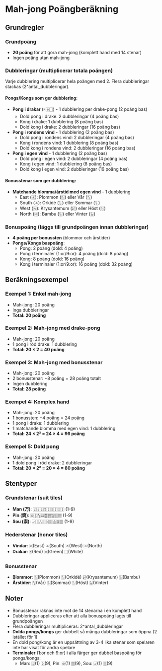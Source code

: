 # Mah-jong Poängberäkning

## Grundregler

### Grundpoäng
- **20 poäng** för att göra mah-jong (komplett hand med 14 stenar)
- Ingen poäng utan mah-jong

### Dubbleringar (multiplicerar totala poängen)
Varje dubblering multiplicerar hela poängen med 2. Flera dubbleringar stackas (2^antal_dubbleringar).

#### Pongs/Kongs som ger dubblering:
- **Pong i drakar** (🀄🀅🀆) - 1 dubblering per drake-pong (2 poäng bas)
  - Dold pong i drake: 2 dubbleringar (4 poäng bas)
  - Kong i drake: 1 dubblering (8 poäng bas)
  - Dold kong i drake: 2 dubbleringar (16 poäng bas)
- **Pong i rondens vind** - 1 dubblering (2 poäng bas)
  - Dold pong i rondens vind: 2 dubbleringar (4 poäng bas)
  - Kong i rondens vind: 1 dubblering (8 poäng bas)
  - Dold kong i rondens vind: 2 dubbleringar (16 poäng bas)
- **Pong i egen vind** - 1 dubblering (2 poäng bas)
  - Dold pong i egen vind: 2 dubbleringar (4 poäng bas)
  - Kong i egen vind: 1 dubblering (8 poäng bas)
  - Dold kong i egen vind: 2 dubbleringar (16 poäng bas)

#### Bonusstenar som ger dubblering:
- **Matchande blomma/årstid med egen vind** - 1 dubblering
  - East (🀀): Plommon (🀢) eller Vår (🀦)
  - South (🀁): Orkidé (🀣) eller Sommar (🀧)
  - West (🀂): Krysantemum (🀤) eller Höst (🀨)
  - North (🀃): Bambu (🀥) eller Vinter (🀩)

### Bonuspoäng (läggs till grundpoängen innan dubbleringar)
- **4 poäng per bonussten** (blommor och årstider)
- **Pongs/Kongs baspoäng**:
  - Pong: 2 poäng (dold: 4 poäng)
  - Pong i terminaler (1:or/9:or): 4 poäng (dold: 8 poäng)
  - Kong: 8 poäng (dold: 16 poäng)
  - Kong i terminaler (1:or/9:or): 16 poäng (dold: 32 poäng)

## Beräkningsexempel

### Exempel 1: Enkel mah-jong
- Mah-jong: 20 poäng
- Inga dubbleringar
- **Total: 20 poäng**

### Exempel 2: Mah-jong med drake-pong
- Mah-jong: 20 poäng
- 1 pong i röd drake: 1 dubblering
- **Total: 20 × 2 = 40 poäng**

### Exempel 3: Mah-jong med bonusstenar
- Mah-jong: 20 poäng
- 2 bonusstenar: +8 poäng = 28 poäng totalt
- Ingen dubblering
- **Total: 28 poäng**

### Exempel 4: Komplex hand
- Mah-jong: 20 poäng
- 1 bonussten: +4 poäng = 24 poäng
- 1 pong i drake: 1 dubblering
- 1 matchande blomma med egen vind: 1 dubblering
- **Total: 24 × 2² = 24 × 4 = 96 poäng**

### Exempel 5: Dold pong
- Mah-jong: 20 poäng
- 1 dold pong i röd drake: 2 dubbleringar
- **Total: 20 × 2² = 20 × 4 = 80 poäng**

## Stentyper

### Grundstenar (suit tiles)
- **Man (万)**: 🀇🀈🀉🀊🀋🀌🀍🀎🀏 (1-9)
- **Pin (筒)**: 🀙🀚🀛🀜🀝🀞🀟🀠🀡 (1-9)
- **Sou (索)**: 🀐🀑🀒🀓🀔🀕🀖🀗🀘 (1-9)

### Hederstenar (honor tiles)
- **Vindar**: 🀀(East) 🀁(South) 🀂(West) 🀃(North)
- **Drakar**: 🀄(Red) 🀅(Green) 🀆(White)

### Bonusstenar
- **Blommor**: 🀢(Plommon) 🀣(Orkidé) 🀤(Krysantemum) 🀥(Bambu)
- **Årstider**: 🀦(Vår) 🀧(Sommar) 🀨(Höst) 🀩(Vinter)

## Noter
- Bonusstenar räknas inte mot de 14 stenarna i en komplett hand
- Dubbleringar appliceras efter att alla bonuspoäng lagts till grundpoängen
- Flera dubbleringar multipliceras: 2^antal_dubbleringar
- **Dolda pongs/kongs** ger dubbelt så många dubbleringar som öppna (2 istället för 1)
- En dold pong/kong är en uppsättning av 3-4 lika stenar som spelaren inte har visat för andra spelare
- **Terminaler** (1:or och 9:or) i alla färger ger dubbel baspoäng för pongs/kongs:
  - Man: 🀇(1) 🀏(9), Pin: 🀙(1) 🀡(9), Sou: 🀐(1) 🀘(9)
